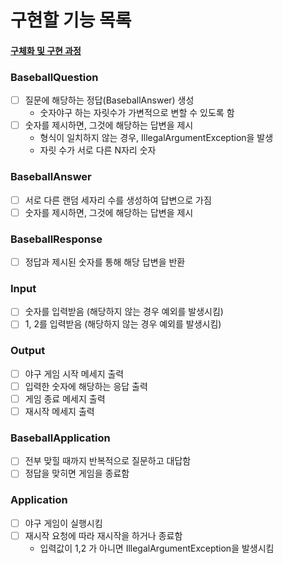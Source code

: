 # 구현할 기능 목록

#### [구체화 및 구현 과정](./PROCESS.md)

### BaseballQuestion
- [ ] 질문에 해당하는 정답(BaseballAnswer) 생성
  - 숫자야구 하는 자릿수가 가변적으로 변할 수 있도록 함
- [ ] 숫자를 제시하면, 그것에 해당하는 답변을 제시
  - 형식이 일치하지 않는 경우, IllegalArgumentException을 발생
  - 자릿 수가 서로 다른 N자리 숫자

### BaseballAnswer
- [ ] 서로 다른 랜덤 세자리 수를 생성하여 답변으로 가짐
- [ ] 숫자를 제시하면, 그것에 해당하는 답변을 제시

### BaseballResponse
- [ ] 정답과 제시된 숫자를 통해 해당 답변을 반환

### Input
- [ ] 숫자를 입력받음 (해당하지 않는 경우 예외를 발생시킴)
- [ ] 1, 2를 입력받음 (해당하지 않는 경우 예외를 발생시킴)

### Output
- [ ] 야구 게임 시작 메세지 출력
- [ ] 입력한 숫자에 해당하는 응답 출력
- [ ] 게임 종료 메세지 출력
- [ ] 재시작 메세지 출력

### BaseballApplication
- [ ] 전부 맞힐 때까지 반복적으로 질문하고 대답함
- [ ] 정답을 맞히면 게임을 종료함

### Application
- [ ] 야구 게임이 실행시킴
- [ ] 재시작 요청에 따라 재시작을 하거나 종료함
  - 입력값이 1,2 가 아니면 IllegalArgumentException을 발생시킴